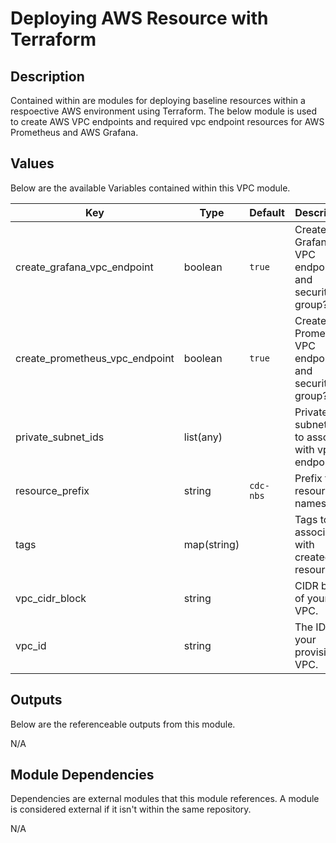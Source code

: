 # Deploying AWS Resource with Terraform

## Description

Contained within are modules for deploying baseline resources within a respoective AWS environment using Terraform. The below module is used to create AWS VPC endpoints and required vpc endpoint resources for AWS Prometheus and AWS Grafana.

## Values

Below are the available Variables contained within this VPC module.

| Key | Type | Default | Description |
| -------------- | -------------- | -------------- | -------------- |
| create_grafana_vpc_endpoint | boolean | `true` | Create Grafana VPC endpoint and security group? |
| create_prometheus_vpc_endpoint | boolean | `true` | Create Prometheus VPC endpoint and security group? |
| private_subnet_ids | list(any) |  | Private VPC subnet IDs to associate with vpc endpoints. |
| resource_prefix | string | `cdc-nbs` | Prefix for resource names |
| tags | map(string) |  | Tags to associate with created resources. |
| vpc_cidr_block | string |  | CIDR block of your VPC. |
| vpc_id | string |  | The ID of your provisioned VPC. |

## Outputs

Below are the referenceable outputs from this module.

N/A

## Module Dependencies 

Dependencies are external modules that this module references. A module is considered external if it isn't within the same repository.

N/A